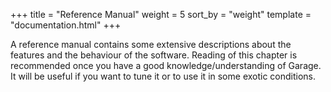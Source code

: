 +++
title = "Reference Manual"
weight = 5
sort_by = "weight"
template = "documentation.html"
+++

A reference manual contains some extensive descriptions about the features and the behaviour of the software.
Reading of this chapter is recommended once you have a good knowledge/understanding of Garage.
It will be useful if you want to tune it or to use it in some exotic conditions.
